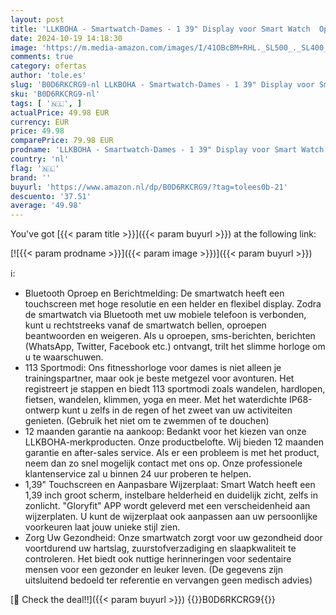 ```yaml
---
layout: post
title: 'LLKBOHA - Smartwatch-Dames - 1 39" Display voor Smart Watch  Oproepen/Beantwoorden  7/24 Uur Hartslagmeter  Bloedzuurstof  Stappenteller  Slaapmonitor  voor Android iOS'
date: 2024-10-19 14:18:30
image: 'https://m.media-amazon.com/images/I/41OBcBM+RHL._SL500_._SL400_.jpg'
comments: true
category: ofertas
author: 'tole.es'
slug: 'B0D6RKCRG9-nl LLKBOHA - Smartwatch-Dames - 1 39" Display voor Smart...'
sku: 'B0D6RKCRG9-nl'
tags: [ '🇳🇱', ]
actualPrice: 49.98 EUR
currency: EUR
price: 49.98
comparePrice: 79.98 EUR
prodname: 'LLKBOHA - Smartwatch-Dames - 1 39" Display voor Smart Watch  Oproepen/Beantwoorden  7/24 Uur Hartslagmeter  Bloedzuurstof  Stappenteller  Slaapmonitor  voor Android iOS'
country: 'nl'
flag: '🇳🇱'
brand: ''
buyurl: 'https://www.amazon.nl/dp/B0D6RKCRG9/?tag=tolees0b-21'
descuento: '37.51'
average: '49.98'
---
```


You've got [{{< param title >}}]({{< param buyurl >}}) at the following link:

[![{{< param prodname >}}]({{< param image >}})]({{< param buyurl >}})

ℹ️:

- Bluetooth Oproep en Berichtmelding: De smartwatch heeft een touchscreen met hoge resolutie en een helder en flexibel display. Zodra de smartwatch via Bluetooth met uw mobiele telefoon is verbonden, kunt u rechtstreeks vanaf de smartwatch bellen, oproepen beantwoorden en weigeren. Als u oproepen, sms-berichten, berichten (WhatsApp, Twitter, Facebook etc.) ontvangt, trilt het slimme horloge om u te waarschuwen.
- 113 Sportmodi: Ons fitnesshorloge voor dames is niet alleen je trainingspartner, maar ook je beste metgezel voor avonturen. Het registreert je stappen en biedt 113 sportmodi zoals wandelen, hardlopen, fietsen, wandelen, klimmen, yoga en meer. Met het waterdichte IP68-ontwerp kunt u zelfs in de regen of het zweet van uw activiteiten genieten. (Gebruik het niet om te zwemmen of te douchen)
- 12 maanden garantie na aankoop: Bedankt voor het kiezen van onze LLKBOHA-merkproducten. Onze productbelofte. Wij bieden 12 maanden garantie en after-sales service. Als er een probleem is met het product, neem dan zo snel mogelijk contact met ons op. Onze professionele klantenservice zal u binnen 24 uur proberen te helpen.
- 1,39" Touchscreen en Aanpasbare Wijzerplaat: Smart Watch heeft een 1,39 inch groot scherm, instelbare helderheid en duidelijk zicht, zelfs in zonlicht. "Gloryfit" APP wordt geleverd met een verscheidenheid aan wijzerplaten. U kunt de wijzerplaat ook aanpassen aan uw persoonlijke voorkeuren laat jouw unieke stijl zien.
- Zorg Uw Gezondheid: Onze smartwatch zorgt voor uw gezondheid door voortdurend uw hartslag, zuurstofverzadiging en slaapkwaliteit te controleren. Het biedt ook nuttige herinneringen voor sedentaire mensen voor een gezonder en leuker leven. (De gegevens zijn uitsluitend bedoeld ter referentie en vervangen geen medisch advies)

[🛒 Check the deal!!]({{< param buyurl >}})
{{<world>}}B0D6RKCRG9{{</world>}}
